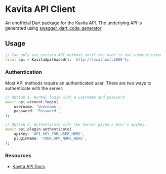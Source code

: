 <!-- 
This README describes the package. If you publish this package to pub.dev,
this README's contents appear on the landing page for your package.

For information about how to write a good package README, see the guide for
[writing package pages](https://dart.dev/guides/libraries/writing-package-pages). 

For general information about developing packages, see the Dart guide for
[creating packages](https://dart.dev/guides/libraries/create-library-packages)
and the Flutter guide for
[developing packages and plugins](https://flutter.dev/developing-packages). 
-->

# Kavita API Client

An unofficial Dart package for the Kavita API. The underlying API is generated using [swagger_dart_code_generator](https://pub.dev/packages/swagger_dart_code_generator)

## Usage

```dart
// Can only use certain API methods until the user is not authenticated
final api = KavitaApi(baseUrl: 'http://localhost:5000');
```

### Authentication

Most API methods require an authenticated user. There are two ways to authenticate with the server:

```dart
// Option 1. Normal login with a username and password
await api.account.login(
    username: 'Username',
    password: 'Password',
);

// Option 2. Authenticate with the Server given a User's apiKey.
await api.plugin.authenticate(
    apiKey: 'API_KEY_FOR_USER_HERE',
    pluginName: 'YOUR_APP_NAME_HERE',
);
```

### Resources

* [Kavita API Docs](https://www.kavitareader.com/docs/api/#/)
